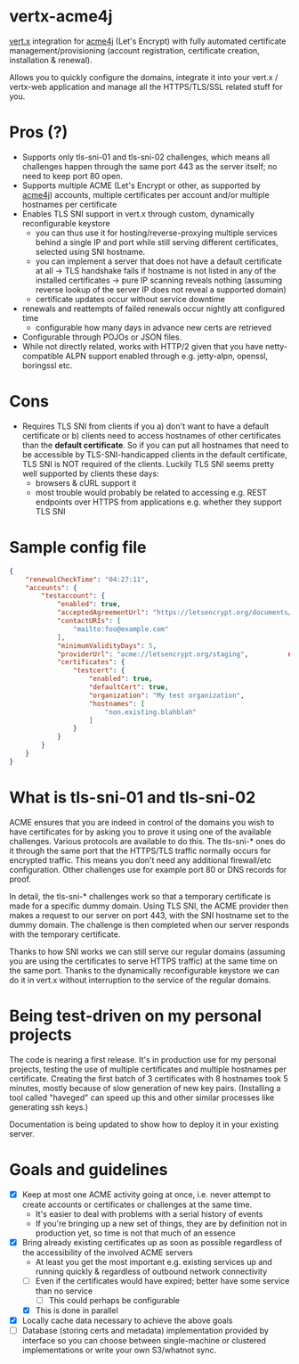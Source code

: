 # vertx-acme4j
[vert.x](https://github.com/eclipse/vert.x/) integration for [acme4j](https://github.com/shred/acme4j) (Let's Encrypt) with fully automated certificate management/provisioning (account registration, certificate creation, installation & renewal).

Allows you to quickly configure the domains, integrate it into your vert.x / vertx-web application and manage all the HTTPS/TLS/SSL related stuff for you.

# Pros (?)
* Supports only tls-sni-01 and tls-sni-02 challenges, which means all challenges happen through the same port 443 as the server itself; no need to keep port 80 open.
* Supports multiple ACME (Let's Encrypt or other, as supported by [acme4j](https://github.com/shred/acme4j)) accounts, multiple certificates per account and/or multiple hostnames per certificate
* Enables TLS SNI support in vert.x through custom, dynamically reconfigurable keystore
  * you can thus use it for hosting/reverse-proxying multiple services behind a single IP and port while still serving different certificates, selected using SNI hostname.
  * you can implement a server that does not have a default certificate at all -> TLS handshake fails if hostname is not listed in any of the installed certificates -> pure IP scanning reveals nothing (assuming reverse lookup of the server IP does not reveal a supported domain)
  * certificate updates occur without service downtime
* renewals and reattempts of failed renewals occur nightly att configured time
  * configurable how many days in advance new certs are retrieved
* Configurable through POJOs or JSON files.
* While not directly related, works with HTTP/2 given that you have netty-compatible ALPN support enabled through e.g. jetty-alpn, openssl, boringssl etc.

# Cons
* Requires TLS SNI from clients if you a) don't want to have a default certificate or b) clients need to access hostnames of other certificates than the **default certificate**. So if you can put all hostnames that need to be accessible by TLS-SNI-handicapped clients in the default certificate, TLS SNI is NOT required of the clients. Luckily TLS SNI seems pretty well supported by clients these days:
  * browsers & cURL support it
  * most trouble would probably be related to accessing e.g. REST endpoints over HTTPS from applications e.g. whether they support TLS SNI

# Sample config file

```json
{
    "renewalCheckTime": "04:27:11",
    "accounts": {
        "testaccount": {
            "enabled": true,
            "acceptedAgreementUrl": "https://letsencrypt.org/documents/LE-SA-v1.1.1-August-1-2016.pdf",
            "contactURIs": [
                "mailto:foo@example.com"
            ],
            "minimumValidityDays": 5,
            "providerUrl": "acme://letsencrypt.org/staging",          # remove 'staging' for production CA
            "certificates": {
                "testcert": {
                    "enabled": true,
                    "defaultCert": true,
                    "organization": "My test organization",
                    "hostnames": [
                        "non.existing.blahblah"
                    ]
                }
            }
        }
    }
}
```

# What is tls-sni-01 and tls-sni-02

ACME ensures that you are indeed in control of the domains you wish to have certificates for by asking you to prove it using one of the available challenges. Various protocols are available to do this. The tls-sni-* ones do it through the same port that the HTTPS/TLS traffic normally occurs for encrypted traffic. This means you don't need any additional firewall/etc configuration. Other challenges use for example port 80 or DNS records for proof. 

In detail, the tls-sni-* challenges work so that a temporary certificate is made for a specific dummy domain. Using TLS SNI, the ACME provider then makes a request to our server on port 443, with the SNI hostname set to the dummy domain. The challenge is then completed when our server responds with the temporary certificate.

Thanks to how SNI works we can still serve our regular domains (assuming you are using the certificates to serve HTTPS traffic) at the same time on the same port. Thanks to the dynamically reconfigurable keystore we can do it in vert.x without interruption to the service of the regular domains.

# Being test-driven on my personal projects

The code is nearing a first release. It's in production use for my personal projects, testing the use of multiple certificates and multiple hostnames per certificate. Creating the first batch of 3 certificates with 8 hostnames took 5 minutes, mostly because of slow generation of new key pairs. (Installing a tool called "haveged" can speed up this and other similar processes like generating ssh keys.)

Documentation is being updated to show how to deploy it in your existing server.

# Goals and guidelines

* [x] Keep at most one ACME activity going at once, i.e. never attempt to create accounts or certificates or challenges at the same time.
  * It's easier to deal with problems with a serial history of events
  * If you're bringing up a new set of things, they are by definition not in production yet, so time is not that much of an essence
* [x] Bring already existing certificates up as soon as possible regardless of the accessibility of the involved ACME servers
  * At least you get the most important e.g. existing services up and running quickly & regardless of outbound network connectivity
  * [ ] Even if the certificates would have expired; better have some service than no service
    * [ ] This could perhaps be configurable
  * [x] This is done in parallel
* [x] Locally cache data necessary to achieve the above goals
* [ ] Database (storing certs and metadata) implementation provided by interface so you can choose between single-machine or clustered implementations or write your own S3/whatnot sync.
